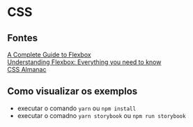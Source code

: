 # CSS

## Fontes

[A Complete Guide to Flexbox](https://css-tricks.com/snippets/css/a-guide-to-flexbox/)  
[Understanding Flexbox: Everything you need to know](https://medium.freecodecamp.org/understanding-flexbox-everything-you-need-to-know-b4013d4dc9af)  
[CSS Almanac](https://css-tricks.com/almanac/)  

## Como visualizar os exemplos

* executar o comando `yarn` ou `npm install`
* executar o comadno `yarn storybook`  ou `npm run storybook`

